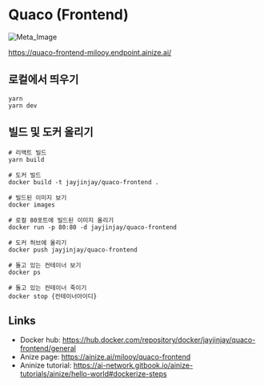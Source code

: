 # Quaco (Frontend)

![Meta_Image](https://user-images.githubusercontent.com/3839771/87867588-78c4e300-c9c9-11ea-9567-6176c57812a3.png)


https://quaco-frontend-milooy.endpoint.ainize.ai/

## 로컬에서 띄우기
```
yarn
yarn dev
```

## 빌드 및 도커 올리기
```
# 리액트 빌드
yarn build

# 도커 빌드
docker build -t jayjinjay/quaco-frontend .

# 빌드된 이미지 보기
docker images

# 로컬 80포트에 빌드된 이미지 올리기
docker run -p 80:80 -d jayjinjay/quaco-frontend

# 도커 허브에 올리기
docker push jayjinjay/quaco-frontend

# 돌고 있는 컨테이너 보기
docker ps

# 돌고 있는 컨테이너 죽이기
docker stop {컨테이너아이디}
```

## Links
- Docker hub: https://hub.docker.com/repository/docker/jayjinjay/quaco-frontend/general
- Anize page: https://ainize.ai/milooy/quaco-frontend
- Aninize tutorial: https://ai-network.gitbook.io/ainize-tutorials/ainize/hello-world#dockerize-steps
